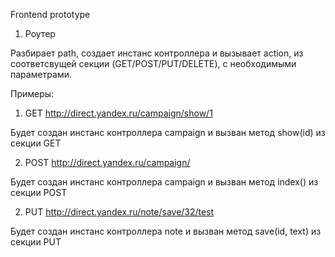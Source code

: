 Frontend prototype

1. Роутер

Разбирает path, создает инстанс контроллера и вызывает action, из соответсвущей секции (GET/POST/PUT/DELETE),
с необходимыми параметрами.

Примеры:

1) GET http://direct.yandex.ru/campaign/show/1

Будет создан инстанс контроллера campaign и вызван метод show(id) из секции GET

2) POST http://direct.yandex.ru/campaign/

Будет создан инстанс контроллера campaign и вызван метод index() из секции POST

2) PUT http://direct.yandex.ru/note/save/32/test

Будет создан инстанс контроллера note и вызван метод save(id, text) из секции PUT






